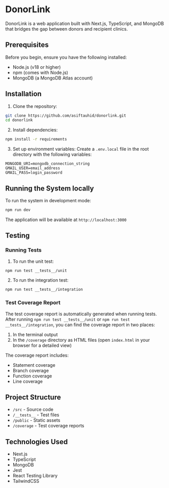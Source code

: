 # DonorLink

DonorLink is a web application built with Next.js, TypeScript, and MongoDB that bridges the gap between donors and recipient clinics.

## Prerequisites

Before you begin, ensure you have the following installed:

- Node.js (v18 or higher)
- npm (comes with Node.js)
- MongoDB (a MongoDB Atlas account)

## Installation

1. Clone the repository:

```bash
git clone https://github.com/asiftauhid/donorlink.git
cd donorlink
```

2. Install dependencies:

```bash
npm install -r requirements
```

3. Set up environment variables:
   Create a `.env.local` file in the root directory with the following variables:

```
MONGODB_URI=mongodb_connection_string
GMAIL_USER=email_address
GMAIL_PASS=login_password

```

## Running the System locally

To run the system in development mode:

```bash
npm run dev
```

The application will be available at `http://localhost:3000`

## Testing

### Running Tests

1. To run the unit test:

```bash
npm run test __tests__/unit
```

2. To run the integration test:

```bash
npm run test __tests__/integration
```

### Test Coverage Report

The test coverage report is automatically generated when running tests. After running `npm run test __tests__/unit` or `npm run test __tests__/integration`, you can find the coverage report in two places:

1. In the terminal output
2. In the `/coverage` directory as HTML files (open `index.html` in your browser for a detailed view)

The coverage report includes:

- Statement coverage
- Branch coverage
- Function coverage
- Line coverage

## Project Structure

- `/src` - Source code
- `/__tests__` - Test files
- `/public` - Static assets
- `/coverage` - Test coverage reports

## Technologies Used

- Next.js
- TypeScript
- MongoDB
- Jest
- React Testing Library
- TailwindCSS
